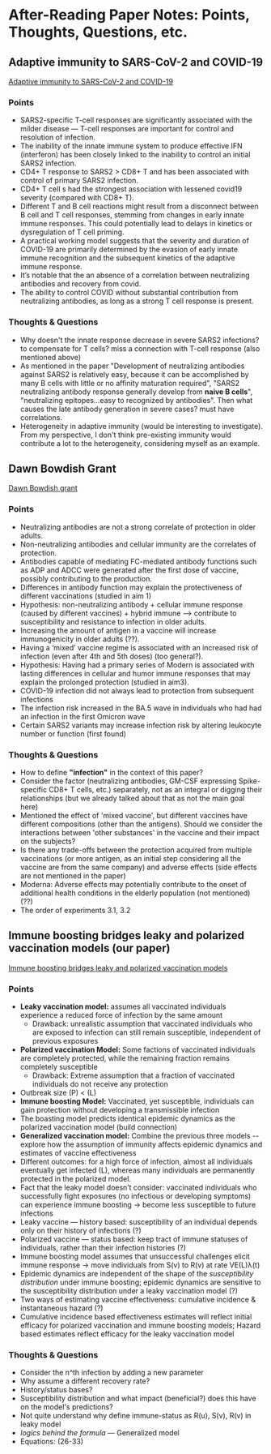 # After-Reading Paper Notes: Points, Thoughts, Questions, etc.

## Adaptive immunity to SARS-CoV-2 and COVID-19
[Adaptive immunity to SARS-CoV-2 and COVID-19](https://pubmed.ncbi.nlm.nih.gov/33497610/)

### Points
- SARS2-specific T-cell responses are significantly associated with the milder disease — T-cell responses are important for control and resolution of infection.
- The inability of the innate immune system to produce effective IFN (interferon) has been closely linked to the inability to control an initial SARS2 infection.
- CD4+ T response to SARS2 > CD8+ T and has been associated with control of primary SARS2 infection.
- CD4+ T cell s had the strongest association with lessened covid19 severity (compared with CD8+ T).
- Different T and B cell reactions might result from a disconnect between B cell and T cell responses, stemming from changes in early innate immune responses. This could potentially lead to delays in kinetics or dysregulation of T cell priming.
- A practical working model suggests that the severity and duration of COVID-19 are primarily determined by the evasion of early innate immune recognition and the subsequent kinetics of the adaptive immune response.
- It’s notable that the an absence of a correlation between neutralizing antibodies and recovery from covid.
- The ability to control COVID without substantial contribution from neutralizing antibodies, as long as a strong T cell response is present.

### Thoughts & Questions
- Why doesn't the innate response decrease in severe SARS2 infections? to compensate for T cells? miss a connection with T-cell response (also mentioned above)
- As mentioned in the paper "Development of neutralizing antibodies against SARS2 is relatively easy, because it can be accomplished by many B cells with little or no affinity maturation required", "SARS2 neutralizing antibody response generally develop from **naive B cells**", "neutralizing epitopes...easy to recognized by antibodies". Then what causes the late antibody generation in severe cases? must have correlations.
- Heterogeneity in adaptive immunity (would be interesting to investigate). From my perspective, I don't think pre-existing immunity would contribute a lot to the heterogeneity, considering myself as an example.

## Dawn Bowdish Grant
[Dawn Bowdish grant](https://mcmasteru365-my.sharepoint.com/:f:/g/personal/xien6_mcmaster_ca/EgAXnNQUnjdHr5uDwCUVkucBKblk85ETDEA_jaEdvbnR2Q)

### Points
- Neutralizing antibodies are not a strong correlate of protection in older adults.
- Non-neutralizing antibodies and cellular immunity are the correlates of protection.
- Antibodies capable of mediating FC-mediated antibody functions such as ADP and ADCC were generated after the first dose of vaccine, possibly contributing to the production.
- Differences in antibody function may explain the protectiveness of different vaccinations (studied in aim 1)
- Hypothesis: non-neutralizing antibody + cellular immune response (caused by different vaccines) + hybrid immune —> contribute to susceptibility and resistance to infection in older adults.
- Increasing the amount of antigen in a vaccine will increase immunogenicity in older adults (??).
- Having a ‘mixed’ vaccine regime is associated with an increased risk of infection (even after 4th and 5th doses) (too general?).
- Hypothesis: Having had a primary series of Modern is associated with lasting differences in cellular and humor immune responses that may explain the prolonged protection (studied in aim3).
- COVID-19 infection did not always lead to protection from subsequent infections
- The infection risk increased in the BA.5 wave in individuals who had had an infection in the first Omicron wave
- Certain SARS2 variants may increase infection risk by altering leukocyte number or function (first found)

### Thoughts & Questions
- How to define **"infection"** in the context of this paper?
- Consider the factor (neutralizing antibodies, GM-CSF expressing Spike-specific CD8+ T cells, etc.) separately, not as an integral or digging their relationships (but we already talked about that as not the main goal here)
- Mentioned the effect of 'mixed vaccine', but different vaccines have different compositions (other than the antigens). Should we consider the interactions between 'other substances' in the vaccine and their impact on the subjects?
- Is there any trade-offs between the protection acquired from multiple vaccinations (or more antigen, as an initial step considering all the vaccine are from the same company) and adverse effects (side effects are not mentioned in the paper)
- Moderna: Adverse effects may potentially contribute to the onset of additional health conditions in the elderly population (not mentioned)  (??)
- The order of experiments 3.1, 3.2


## Immune boosting bridges leaky and polarized vaccination models (our paper)
[Immune boosting bridges leaky and polarized vaccination models](https://www.medrxiv.org/content/10.1101/2023.07.14.23292670v2)
### Points
- **Leaky vaccination model:** assumes all vaccinated individuals experience a reduced force of infection by the same amount
  - Drawback: unrealistic assumption that vaccinated individuals who are exposed to infection can still remain susceptible, independent of previous exposures
- **Polarized vaccination Model:** Some factions of vaccinated individuals are completely protected, while the remaining fraction remains completely susceptible
  - Drawback: Extreme assumption that a fraction of vaccinated individuals do not receive any protection
- Outbreak size (P) <  (L)
- **Immune boosting Model:** Vaccinated, yet susceptible, individuals can gain protection without developing a transmissible infection
- The boasting model predicts identical epidemic dynamics as the polarized vaccination model (build connection)
- **Generalized vaccination model:** Combine the previous three models -- explore how the assumption of immunity affects epidemic dynamics and estimates of vaccine effectiveness
- Different outcomes: for a high force of infection, almost all individuals eventually get infected (L), whereas many individuals are permanently protected in the polarized model.
- Fact that the leaky model doesn’t consider: vaccinated individuals who successfully fight exposures (no infectious or developing symptoms) can experience immune boosting -> become less susceptible to future infections
- Leaky vaccine — history based: susceptibility of an individual depends only on their history of infections (?)
- Polarized vaccine — status based: keep tract of immune statuses of individuals, rather than their infection histories (?)
- Immune boosting model assumes that unsuccessful challenges elicit immune response -> move individuals from S(v) to R(v) at rate VE(L)λ(t)
- Epidemic dynamics are independent of the shape of the *susceptibility distribution* under immune boosting; epidemic dynamics are sensitive to the susceptibility distribution under a leaky vaccination model (?)
- Two ways of estimating vaccine effectiveness: cumulative incidence & instantaneous hazard (?)
- Cumulative incidence based effectiveness estimates will reflect initial efficacy for polarized vaccination and immune boosting models; Hazard based estimates reflect efficacy for the leaky vaccination model

### Thoughts & Questions
- Consider the n^th infection by adding a new parameter
- Why assume a different recovery rate?
- History/status bases?
- Susceptibility distribution and what impact (beneficial?) does this have on the model's predictions?
- Not quite understand why define immune-status as R(u), S(v), R(v) in leaky model
- *logics behind the formula* — Generalized model
- Equations: (26-33) 
